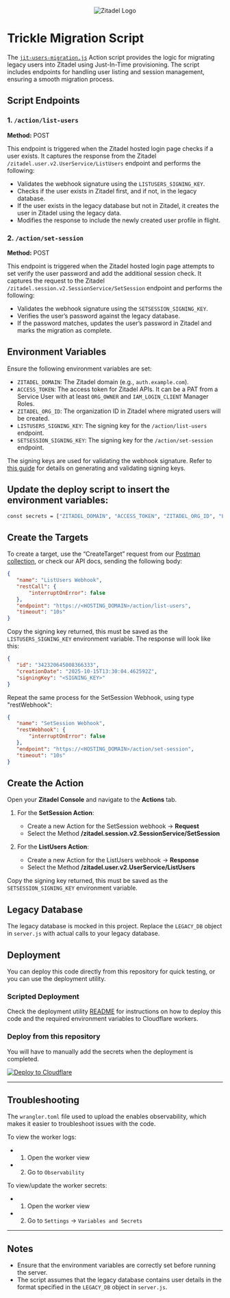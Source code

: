<p align="center">
    <img src="https://raw.githubusercontent.com/zitadel/zitadel/refs/heads/main/docs/static/logos/zitadel-logo-dark%402x.png" alt="Zitadel Logo" max-height="200px" width="auto" />
</p>

# Trickle Migration Script

The [`jit-users-migration.js`](/Actions%20V2%20+%20Cloudflare%20Workers/scripts/jit-users-migration/jit-users-migration.js) Action script provides the logic for migrating legacy users into Zitadel using Just-In-Time provisioning. The script includes endpoints for handling user listing and session management, ensuring a smooth migration process.

## Script Endpoints

### 1. `/action/list-users`
**Method:** POST

This endpoint is triggered when the Zitadel hosted login page checks if a user exists. It captures the response from the Zitadel `/zitadel.user.v2.UserService/ListUsers` endpoint and performs the following:

- Validates the webhook signature using the `LISTUSERS_SIGNING_KEY`.
- Checks if the user exists in Zitadel first, and if not, in the legacy database.
- If the user exists in the legacy database but not in Zitadel, it creates the user in Zitadel using the legacy data.
- Modifies the response to include the newly created user profile in flight.

### 2. `/action/set-session`
**Method:** POST

This endpoint is triggered when the Zitadel hosted login page attempts to set verify the user password and add the additional session check. It captures the request to the Zitadel `/zitadel.session.v2.SessionService/SetSession` endpoint and performs the following:

- Validates the webhook signature using the `SETSESSION_SIGNING_KEY`.
- Verifies the user’s password against the legacy database.
- If the password matches, updates the user’s password in Zitadel and marks the migration as complete.

## Environment Variables

Ensure the following environment variables are set:

- `ZITADEL_DOMAIN`: The Zitadel domain (e.g., `auth.example.com`).
- `ACCESS_TOKEN`: The access token for Zitadel APIs. It can be a PAT from a Service User with at least `ORG_OWNER` and `IAM_LOGIN_CLIENT` Manager Roles.
- `ZITADEL_ORG_ID`: The organization ID in Zitadel where migrated users will be created.
- `LISTUSERS_SIGNING_KEY`: The signing key for the `/action/list-users` endpoint.
- `SETSESSION_SIGNING_KEY`: The signing key for the `/action/set-session` endpoint.

The signing keys are used for validating the webhook signature. Refer to [this guide](https://help.zitadel.com/how-to-validate-zitadel-actions-v2-signature-with-node.js) for details on generating and validating signing keys.

## Update the deploy script to insert the environment variables:
```bash
const secrets = ["ZITADEL_DOMAIN", "ACCESS_TOKEN", "ZITADEL_ORG_ID", "LISTUSERS_SIGNING_KEY", "SETSESSION_SIGNING_KEY"];
```

## Create the Targets

To create a target, use the “CreateTarget” request from our [Postman collection](https://zitadel.com/docs/apis/introduction#postman-collection-beta), or check our API docs, sending the following body:

```json
{
   "name": "ListUsers Webhook",
   "restCall": {
       "interruptOnError": false
   },
   "endpoint": "https://<HOSTING_DOMAIN>/action/list-users",
   "timeout": "10s"
}
```

Copy the signing key returned, this must be saved as the `LISTUSERS_SIGNING_KEY` environment variable.
The response will look like this:

```json
{
   "id": "342320645008366333",
   "creationDate": "2025-10-15T13:30:04.462592Z",
   "signingKey": "<SIGNING_KEY>"
}
```

Repeat the same process for the SetSession Webhook, using type "restWebhook":

```json
{
   "name": "SetSession Webhook",
   "restWebhook": {
       "interruptOnError": false
   },
   "endpoint": "https://<HOSTING_DOMAIN>/action/set-session",
   "timeout": "10s"
}
```

## Create the Action

Open your **Zitadel Console** and navigate to the **Actions** tab.  

1. For the **SetSession Action**:
   - Create a new Action for the SetSession webhook → **Request**
   - Select the Method **/zitadel.session.v2.SessionService/SetSession**

2. For the **ListUsers Action**:
   - Create a new Action for the ListUsers webhook → **Response**
   - Select the Method **/zitadel.user.v2.UserService/ListUsers**

Copy the signing key returned, this must be saved as the `SETSESSION_SIGNING_KEY` environment variable.

## Legacy Database

The legacy database is mocked in this project. Replace the `LEGACY_DB` object in `server.js` with actual calls to your legacy database.

## Deployment

You can deploy this code directly from this repository for quick testing, or you can use the deployment utility.

### Scripted Deployment

Check the deployment utility [README](deployment-utility/README.md) for instructions on how to deploy this code and the required environment variables to Cloudflare workers.

### Deploy from this repository

You will have to manually add the secrets when the deployment is completed.

[![Deploy to Cloudflare](https://deploy.workers.cloudflare.com/button)](https://deploy.workers.cloudflare.com/?url=https://github.com/zitadel/actions/tree/main/Actions%20V2%20%2B%20Cloudflare%20Workers/scripts/jit-users-migration)

---

## Troubleshooting
The `wrangler.toml` file used to upload the enables observability, which makes it easier to troubleshoot issues with the code. 

To view the worker logs:
- 1. Open the worker view
- 2. Go to `Observability`

To view/update the worker secrets:
- 1. Open the worker view
- 2. Go to `Settings` → `Variables and Secrets`

---

## Notes

- Ensure that the environment variables are correctly set before running the server.
- The script assumes that the legacy database contains user details in the format specified in the `LEGACY_DB` object in `server.js`.